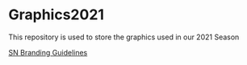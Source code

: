 # Graphics2021

This repository is used to store the graphics used in our 2021 Season

[SN Branding Guidelines](https://github.com/FRCTeam3255/GraphicsYearly/blob/main/README.md)
